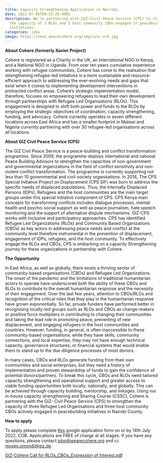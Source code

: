 ```yaml
---
title: Capacity Strengthening Application in Nairobi
date: 2022-07-05T09:23:29.498Z
description: We're partnering with GIZ-Civil Peace Service (CPS) to strengthen
  the capacity of 3 RLOs and 3 host community CBOs engaged in peacebuilding
  initiatives.
categories: jobs
image: https://news.wearecohere.org/img/cssc-nrb.jpg
---
```

**About Cohere (formerly Xavier Project)**

Cohere is registered as a Charity in the UK, an International NGO in Kenya, and a National NGO in Uganda. From over ten years cumulative experience working with refugee communities, Cohere has come to the realisation that strengthening refugee-led initiatives is a more sustainable and resource-efficient approach to addressing the ever-evolving needs and gaps that exist when it comes to implementing development interventions in protracted conflict areas. Cohere’s strategic implementation model, therefore, focuses on empowering refugees to lead their own development through partnerships with Refugee Led Organisations (RLOs). This engagement is designed to shift both power and funds to the RLOs by employing the strategic objectives of coordination, capacity strengthening, funding, and advocacy. Cohere currently operates in seven different locations across East Africa and has a smaller footprint in Malawi and Nigeria currently partnering with over 30 refugee-led organisations across all locations. 

**About GIZ Civil Peace Service (CPS)** 

The GIZ Civil Peace Service is a peace-building and conflict transformation programme. Since 2009, the programme deploys international and national Peace Building Advisors to strengthen the capacities of non-government and governmental organizations in the field of conflict sensitivity and non-violent conflict transformation. The programme is currently supporting not less than 10 governmental and civil-society organisations. In 2014, The CPS Special Initiative Project on Displacement (CPS SIF) was born to address the specific needs of displaced populations. Thus, the Internally Displaced Persons (IDPs), Refugees and the host communities are the main target groups under this special initiative component of CPS. CPS Kenya main concepts for transforming conflicts includes dialogue processes, mental health and psycho-social support as well as peace journalism, hate speech monitoring and the support of alternative dispute mechanisms. GIZ-CPS works with inclusive and participatory approaches. CPS has identified Refugee Led Organizations (RLOs) and Community Based Organizations (CBOs) as key actors in addressing peace needs and conflict at the community level therefore instrumental in the prevention of displacement, engagement of IDPs, refugees, and the host community. To effectively engage the RLOs and CBOs, CPS is embarking on a capacity Strengthening journey for these organizations in partnership with Cohere. 

**The Opportunity** 

In East Africa, as well as globally, there exists a thriving sector of community-based organisations (CBOs) and Refugee Led Organizations. The onset of the pandemic and the limitations of traditional humanitarian actors to operate have underscored both the ability of these CBOs and RLOs to contribute to the overall humanitarian response and the necessity of their engagement. Over the last few years, attention to CBOs/RLOs and recognition of the critical roles that they play in the humanitarian response have grown exponentially. So far, private funders have performed better in recognising locally-led groups such as RLOs and CBOs as change-makers or positive force multipliers in contributing to changing their communities and taking the lead role in promoting peace, preventing of new displacement, and engaging refugees in the host communities and countries. However, funding, in general, is often inaccessible to these community-based organisations: while they have skills, community connections, and local expertise, they may not have enough technical capacity, governance structures, or financial systems that would enable them to stand up to the due diligence processes of most donors. 

In many cases, CBOs and RLOs generate funding from their own communities and social enterprises, but they need a history of implementation and proven stewardship of funds to gain the confidence of potential donors/partners. To break this cycle, CBOs and RLOs need tailored capacity strengthening and operational support and greater access to viable funding opportunities both locally, nationally, and globally. This can be achieved through capacity building, mentorship, and linkages. Using our in-house capacity strengthening and Sharing Course (CSSC), Cohere is partnering with the GIZ- Civil Peace Service (CPS) to strengthen the capacity of three Refugee Led Organisations and three host community CBOs actively engaged in peacebuilding initiatives in Nairobi County. 

**How to apply** 

To apply please complete [this](https://docs.google.com/forms/d/1CcY2T61Mm46lrM5jXwZ6To6JujoQsD_HjF6vz-ePm9E/viewform?ts=62a9eb84&edit_requested=true) google application form on or by 14th July 2022, COB. Applications are FREE of charge at all stages. If you have any questions, please contact [jobs@wearecohere.org](info@wearecohere.org) and cc [moses.omondi@giz.de](moses.omondi@giz.de). 

[GIZ-Cohere Call for RLOs_CBOs_Expression of Interest.pdf ](https://drive.google.com/file/d/1eadWH_sab5DbtpxlZosACfLfX13G34MA/view?usp=sharing)